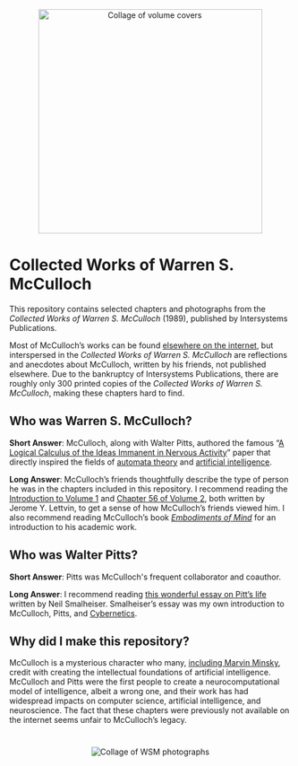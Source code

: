 <div align="center">
<img src="https://github.com/keith-murray/warren-s-mcculloch/blob/main/extra/title_collage.png" alt="Collage of volume covers" width="400"></img>
</div>

# Collected Works of Warren S. McCulloch
This repository contains selected chapters and photographs from the _Collected Works of Warren S. McCulloch_ (1989), published by Intersystems Publications.

Most of McCulloch’s works can be found [elsewhere on the internet](https://eco.emergentpublications.com/McCulloch), but interspersed in the _Collected Works of Warren S. McCulloch_ are reflections and anecdotes about McCulloch, written by his friends, not published elsewhere. Due to the bankruptcy of Intersystems Publications, there are roughly only 300 printed copies of the _Collected Works of Warren S. McCulloch_, making these chapters hard to find.

## Who was Warren S. McCulloch?
__Short Answer__: McCulloch, along with Walter Pitts, authored the famous “[A Logical Calculus of the Ideas Immanent in Nervous Activity](https://doi.org/10.1007/BF02478259)” paper that directly inspired the fields of [automata theory](https://doi.org/10.1515/9781400882618) and [artificial intelligence](https://doi.org/10.1037/h0042519).

__Long Answer__: McCulloch’s friends thoughtfully describe the type of person he was in the chapters included in this repository. I recommend reading the [Introduction to Volume 1](https://github.com/ktmurray1999/warren-s-mcculloch/blob/main/volume%201/introduction_Jerome_Y_Lettvin.pdf) and [Chapter 56 of Volume 2](https://github.com/ktmurray1999/warren-s-mcculloch/blob/main/volume%202/56_Jerome_Y_Lettvin.pdf), both written by Jerome Y. Lettvin, to get a sense of how McCulloch’s friends viewed him. I also recommend reading McCulloch’s book [_Embodiments of Mind_](https://mitpress.mit.edu/9780262529617/embodiments-of-mind/) for an introduction to his academic work.

## Who was Walter Pitts?
__Short Answer__: Pitts was McCulloch's frequent collaborator and coauthor.

__Long Answer__: I recommend reading [this wonderful essay on Pitt’s life](https://doi.org/10.1353/pbm.2000.0009) written by Neil Smalheiser. Smalheiser’s essay was my own introduction to McCulloch, Pitts, and [Cybernetics](https://mitpress.mit.edu/9780262730099/cybernetics/).

## Why did I make this repository?
McCulloch is a mysterious character who many, [including Marvin Minsky](https://youtu.be/yHValEmyKoM?si=Hhaj4AmFhzjxavmG), credit with creating the intellectual foundations of artificial intelligence. McCulloch and Pitts were the first people to create a neurocomputational model of intelligence, albeit a wrong one, and their work has had widespread impacts on computer science, artificial intelligence, and neuroscience. The fact that these chapters were previously not available on the internet seems unfair to McCulloch’s legacy.

# 
<div align="center">
<img src="https://github.com/keith-murray/warren-s-mcculloch/blob/main/extra/wsm_collage.png" alt="Collage of WSM photographs"></img>
</div>
